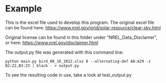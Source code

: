 # Example

This is the excel file used to develop this program. The original excel file can be found here: https://www.nrel.gov/grid/solar-resource/clear-sky.html 

Original license can be found in this folder under "NREL_Data_Disclamer", or here: https://www.nrel.gov/disclaimer.html


The output.py file was generated with this command line:
```
python main.py bird_08_16_2012.xlsx 0 --alternating-def A8:A29 -z B2:Z2,B3:Z3 | black - > output.py
```

To see the resulting code in use, take a look at test_output.py
